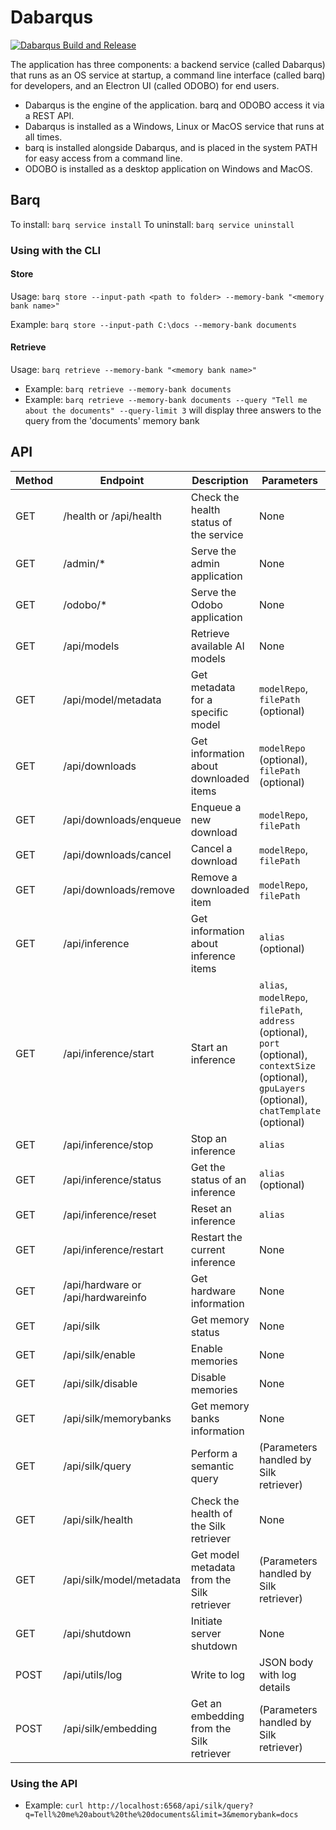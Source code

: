 # Dabarqus

[![Dabarqus Build and Release](https://github.com/electricpipelines/dabarqus/actions/workflows/build-and-release.yaml/badge.svg)](https://github.com/electricpipelines/dabarqus/actions/workflows/build-and-release.yaml)

The application has three components: a backend service (called Dabarqus) that runs as an OS service at startup, a command line interface (called barq) for developers, and an Electron UI (called ODOBO) for end users.

- Dabarqus is the engine of the application. barq and ODOBO access it via a REST API.
- Dabarqus is installed as a Windows, Linux or MacOS service that runs at all times.
- barq is installed alongside Dabarqus, and is placed in the system PATH for easy access from a command line.
- ODOBO is installed as a desktop application on Windows and MacOS.

## Barq

To install: `barq service install`
To uninstall: `barq service uninstall`

### Using with the CLI

#### Store

Usage: `barq store --input-path <path to folder> --memory-bank "<memory bank name>"`

Example: `barq store --input-path C:\docs --memory-bank documents`


#### Retrieve

Usage: `barq retrieve --memory-bank "<memory bank name>"`

- Example: `barq retrieve --memory-bank documents`
- Example: `barq retrieve --memory-bank documents --query "Tell me about the documents" --query-limit 3`
             will display three answers to the query from the 'documents' memory bank

## API

| Method | Endpoint | Description | Parameters |
|--------|----------|-------------|------------|
| GET | /health or /api/health | Check the health status of the service | None |
| GET | /admin/* | Serve the admin application | None |
| GET | /odobo/* | Serve the Odobo application | None |
| GET | /api/models | Retrieve available AI models | None |
| GET | /api/model/metadata | Get metadata for a specific model | `modelRepo`, `filePath` (optional) |
| GET | /api/downloads | Get information about downloaded items | `modelRepo` (optional), `filePath` (optional) |
| GET | /api/downloads/enqueue | Enqueue a new download | `modelRepo`, `filePath` |
| GET | /api/downloads/cancel | Cancel a download | `modelRepo`, `filePath` |
| GET | /api/downloads/remove | Remove a downloaded item | `modelRepo`, `filePath` |
| GET | /api/inference | Get information about inference items | `alias` (optional) |
| GET | /api/inference/start | Start an inference | `alias`, `modelRepo`, `filePath`, `address` (optional), `port` (optional), `contextSize` (optional), `gpuLayers` (optional), `chatTemplate` (optional) |
| GET | /api/inference/stop | Stop an inference | `alias` |
| GET | /api/inference/status | Get the status of an inference | `alias` (optional) |
| GET | /api/inference/reset | Reset an inference | `alias` |
| GET | /api/inference/restart | Restart the current inference | None |
| GET | /api/hardware or /api/hardwareinfo | Get hardware information | None |
| GET | /api/silk | Get memory status | None |
| GET | /api/silk/enable | Enable memories | None |
| GET | /api/silk/disable | Disable memories | None |
| GET | /api/silk/memorybanks | Get memory banks information | None |
| GET | /api/silk/query | Perform a semantic query | (Parameters handled by Silk retriever) |
| GET | /api/silk/health | Check the health of the Silk retriever | None |
| GET | /api/silk/model/metadata | Get model metadata from the Silk retriever | (Parameters handled by Silk retriever) |
| GET | /api/shutdown | Initiate server shutdown | None |
| POST | /api/utils/log | Write to log | JSON body with log details |
| POST | /api/silk/embedding | Get an embedding from the Silk retriever | (Parameters handled by Silk retriever) |

### Using the API

- Example: `curl http://localhost:6568/api/silk/query?q=Tell%20me%20about%20the%20documents&limit=3&memorybank=docs`
